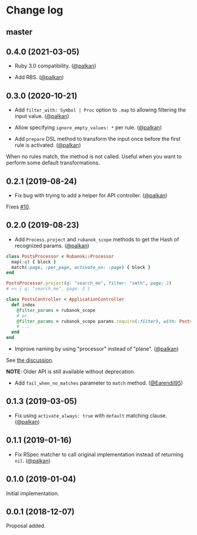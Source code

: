 # Change log

## master

## 0.4.0 (2021-03-05)

- Ruby 3.0 compatibility. ([@palkan][])

- Add RBS. ([@palkan][])

## 0.3.0 (2020-10-21)

- Add `filter_with: Symbol | Proc` option to `.map` to allowing filtering the input value. ([@palkan][])

- Allow specifying `ignore_empty_values: *` per rule. ([@palkan][])

- Add `prepare` DSL method to transform the input once before the first rule is activated. ([@palkan][])

When no rules match, the method is not called.
Useful when you want to perform some default transformations.

## 0.2.1 (2019-08-24)

- Fix bug with trying to add a helper for API controller. ([@palkan][])

Fixes [#10](https://github.com/palkan/rubanok/issues/10).

## 0.2.0 (2019-08-23)

- Add `Process.project` and `rubanok_scope` methods to get the Hash of recognized params. ([@palkan][])

```ruby
class PostsProcessor < Rubanok::Processor
  map(:q) { block }
  match(:page, :per_page, activate_on: :page) { block }
end

PostsProcessor.project(q: "search_me", filter: "smth", page: 2)
# => { q: "search_me", page: 2 }

class PostsController < ApplicationController
  def index
    @filter_params = rubanok_scope
    # or
    @filter_params = rubanok_scope params.require(:filter), with: PostsProcessor
    # ...
  end
end
```

- Improve naming by using "processor" instead of "plane". ([@palkan][])

See [the discussion](https://github.com/palkan/rubanok/issues/3).

**NOTE**: Older API is still available without deprecation.

- Add `fail_when_no_matches` parameter to `match` method. ([@Earendil95][])

## 0.1.3 (2019-03-05)

- Fix using `activate_always: true` with `default` matching clause. ([@palkan][])

## 0.1.1 (2019-01-16)

- Fix RSpec matcher to call original implementation instead of returning `nil`. ([@palkan][])

## 0.1.0 (2019-01-04)

Initial implementation.

## 0.0.1 (2018-12-07)

Proposal added.

[@palkan]: https://github.com/palkan
[@Earendil95]: https://github.com/Earendil95

